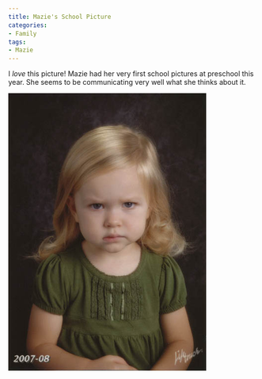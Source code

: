 ```yaml
---
title: Mazie's School Picture
categories:
- Family
tags:
- Mazie
---
```


I _love_ this picture! Mazie had her very first school pictures at preschool this year. She seems to be communicating very well what she thinks about it.

![20080430-224948-4574.jpg](/assets/posts/2008/20080430-224948-4574.jpg)



